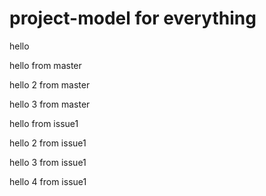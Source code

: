 # project-model for everything
hello

hello from master

hello 2 from master

hello 3 from master

hello from issue1

hello 2 from issue1

hello 3 from issue1

hello 4 from issue1